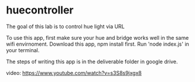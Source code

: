 # huecontroller
The goal of this lab is to control hue light via URL

To use this app, first make sure your hue and bridge works well in the same wifi envirnoment. 
Download this app, npm install first. Run 'node index.js' in your terminal.

The steps of writing this app is in the deliverable folder in google drive.

video: https://www.youtube.com/watch?v=s3S8s9jxgx8
